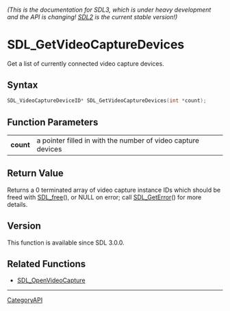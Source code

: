 ###### (This is the documentation for SDL3, which is under heavy development and the API is changing! [SDL2](https://wiki.libsdl.org/SDL2/) is the current stable version!)
# SDL_GetVideoCaptureDevices

Get a list of currently connected video capture devices.

## Syntax

```c
SDL_VideoCaptureDeviceID* SDL_GetVideoCaptureDevices(int *count);

```

## Function Parameters

|               |                                                              |
| ------------- | ------------------------------------------------------------ |
| **count**     | a pointer filled in with the number of video capture devices |

## Return Value

Returns a 0 terminated array of video capture instance IDs which should be
freed with [SDL_free](SDL_free)(), or NULL on error; call
[SDL_GetError](SDL_GetError)() for more details.

## Version

This function is available since SDL 3.0.0.

## Related Functions

* [SDL_OpenVideoCapture](SDL_OpenVideoCapture)

----
[CategoryAPI](CategoryAPI)


